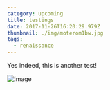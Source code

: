 ```yaml
---
category: upcoming
title: testings
date: 2017-11-26T16:20:29.979Z
thumbnail: ./img/moterom1bw.jpg
tags:
  - renaissance
---
```

Yes indeed, this is another test!

![image](./img/moterom1bw.jpg)
